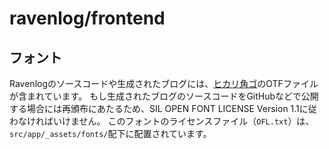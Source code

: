 # ravenlog/frontend

## フォント
Ravenlogのソースコードや生成されたブログには、[ヒカリ角ゴ](https://github.com/welai/glow-sans)のOTFファイルが含まれています。
もし生成されたブログのソースコードをGitHubなどで公開する場合には再頒布にあたるため、SIL OPEN FONT LICENSE Version 1.1に従わなければいけません。
このフォントのライセンスファイル（`OFL.txt`）は、`src/app/_assets/fonts/`配下に配置されています。

